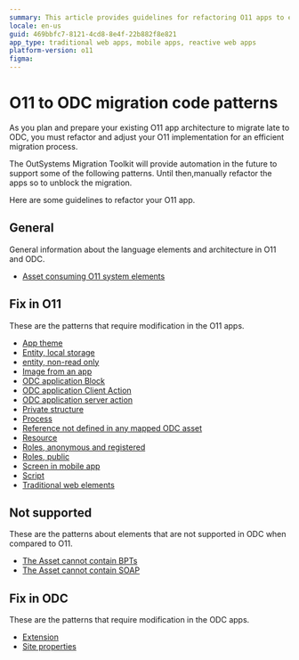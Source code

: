```yaml
---
summary: This article provides guidelines for refactoring O11 apps to ensure compatibility with OutSystems Developer Cloud (ODC), highlighting various specific areas for manual refactoring in preparation for future automated migration support.
locale: en-us
guid: 469bbfc7-8121-4cd8-8e4f-22b882f8e821
app_type: traditional web apps, mobile apps, reactive web apps
platform-version: o11
figma: 
---
```


# O11 to ODC migration code patterns

As you plan and prepare your existing O11 app architecture to migrate late to ODC, you must refactor and adjust your O11 implementation for an efficient migration process.

<div class="info" markdown="1">

The OutSystems Migration Toolkit will provide automation in the future to support some of the following patterns. Until then,manually refactor the apps so to unblock the migration.

</div>

Here are some guidelines to refactor your O11 app.

## General

General information about the language elements and architecture in O11 and ODC.

* [Asset consuming O11 system elements](arch-system-element.md)

## Fix in O11

These are the patterns that require modification in the O11 apps.

* [App theme](arch-app-theme.md)
* [Entity, local storage](arch-local-storage.md)
* [entity, non-read only ](arch-non-read-only-entity.md)
* [Image from an app](arch-image.md)
* [ODC application Block](arch-block.md)
* [ODC application Client Action](arch-client-action.md)
* [ODC application server action](arch-server-action.md)
* [Private structure](arch-priv-struct.md)
* [Process](arch-process.md)
* [Reference not defined in any mapped ODC asset](arch-not-mapped.md)
* [Resource](arch-resource.md)
* [Roles, anonymous and registered ](refactor-anonymous-registered-roles.md)
* [Roles, public](arch-role.md)
* [Screen in mobile app](arch-mobile-screen.md)
* [Script](arch-script.md)
* [Traditional web elements](convert-trad-web.md)

## Not supported

These are the patterns about elements that are not supported in ODC when compared to O11.

* [The Asset cannot contain BPTs](elem-bpt.md)
* [The Asset cannot contain SOAP](elem-soap.md)

## Fix in ODC

These are the patterns that require modification in the ODC apps.

* [Extension](arch-extension.md)
* [Site properties](refactor-siteproperties.md)

